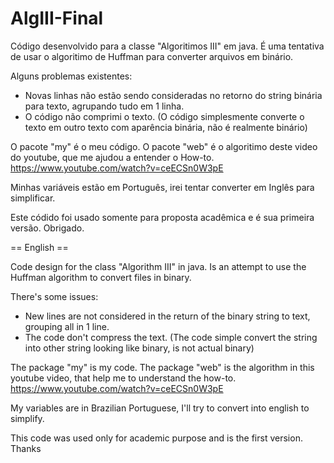 # AlgIII-Final

Código desenvolvido para a classe "Algoritimos III" em java.
É uma tentativa de usar o algoritimo de Huffman para converter arquivos em binário.

Alguns problemas existentes:
 - Novas linhas não estão sendo consideradas no retorno do string binária para texto, agrupando tudo em 1 linha.
 - O código não comprimi o texto. (O código simplesmente converte o texto em outro texto com aparência binária, não é realmente binário)
 
O pacote "my" é o meu código.
O pacote "web" é o algoritimo deste video do youtube, que me ajudou a entender o How-to.
https://www.youtube.com/watch?v=ceECSn0W3pE

Minhas variáveis estão em Português, irei tentar converter em Inglês para simplificar.

Este códido foi usado somente para proposta acadêmica e é sua primeira versão.
Obrigado.

== English ==

Code design for the class "Algorithm III" in java.
Is an attempt to use the Huffman algorithm to convert files in binary.

There's some issues:
 - New lines are not considered in the return of the binary string to text, grouping all in 1 line.
 - The code don't compress the text. (The code simple convert the string into other string looking like binary, is not actual binary)
 
The package "my" is my code.
The package "web" is the algorithm in this youtube video, that help me to understand the how-to.
https://www.youtube.com/watch?v=ceECSn0W3pE

My variables are in Brazilian Portuguese, I'll try to convert into english to simplify.

This code was used only for academic purpose and is the first version.
Thanks
